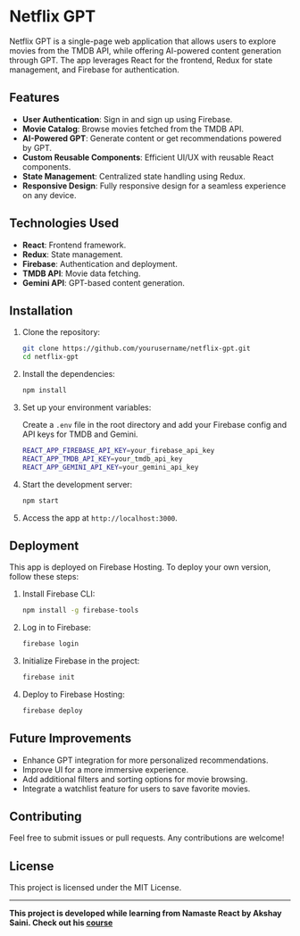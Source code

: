 # Netflix GPT

Netflix GPT is a single-page web application that allows users to explore movies from the TMDB API, while offering AI-powered content generation through GPT. The app leverages React for the frontend, Redux for state management, and Firebase for authentication.

## Features

- **User Authentication**: Sign in and sign up using Firebase.
- **Movie Catalog**: Browse movies fetched from the TMDB API.
- **AI-Powered GPT**: Generate content or get recommendations powered by GPT.
- **Custom Reusable Components**: Efficient UI/UX with reusable React components.
- **State Management**: Centralized state handling using Redux.
- **Responsive Design**: Fully responsive design for a seamless experience on any device.

## Technologies Used

- **React**: Frontend framework.
- **Redux**: State management.
- **Firebase**: Authentication and deployment.
- **TMDB API**: Movie data fetching.
- **Gemini API**: GPT-based content generation.

## Installation

1. Clone the repository:

   ```bash
   git clone https://github.com/yourusername/netflix-gpt.git
   cd netflix-gpt
   ```

2. Install the dependencies:

   ```bash
   npm install
   ```

3. Set up your environment variables:

   Create a `.env` file in the root directory and add your Firebase config and API keys for TMDB and Gemini.

   ```bash
   REACT_APP_FIREBASE_API_KEY=your_firebase_api_key
   REACT_APP_TMDB_API_KEY=your_tmdb_api_key
   REACT_APP_GEMINI_API_KEY=your_gemini_api_key
   ```

4. Start the development server:

   ```bash
   npm start
   ```

5. Access the app at `http://localhost:3000`.

## Deployment

This app is deployed on Firebase Hosting. To deploy your own version, follow these steps:

1. Install Firebase CLI:

   ```bash
   npm install -g firebase-tools
   ```

2. Log in to Firebase:

   ```bash
   firebase login
   ```

3. Initialize Firebase in the project:

   ```bash
   firebase init
   ```

4. Deploy to Firebase Hosting:

   ```bash
   firebase deploy
   ```

## Future Improvements

- Enhance GPT integration for more personalized recommendations.
- Improve UI for a more immersive experience.
- Add additional filters and sorting options for movie browsing.
- Integrate a watchlist feature for users to save favorite movies.

## Contributing

Feel free to submit issues or pull requests. Any contributions are welcome!

## License

This project is licensed under the MIT License.

---

**This project is developed while learning from Namaste React by Akshay Saini. Check out his [course](https://namastedev.com/learn/namaste-react)**

